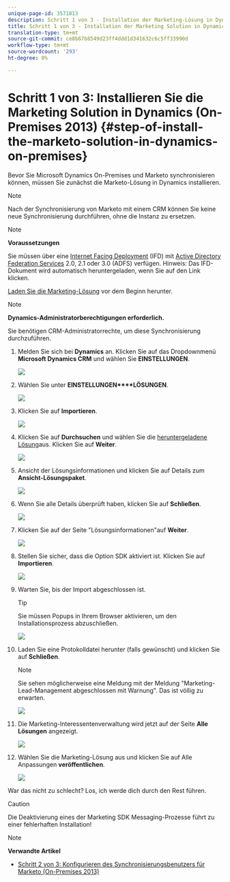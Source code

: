 ```yaml
---
unique-page-id: 3571813
description: Schritt 1 von 3 - Installation der Marketing-Lösung in Dynamics (2013 vor Ort) - Marketing Docs - Produktdokumentation
title: Schritt 1 von 3 - Installation der Marketing Solution in Dynamics (Vor-Ort-Abteilungen 2013)
translation-type: tm+mt
source-git-commit: ce8b67b8549d23ff4ddd1d341632c6c5ff33990d
workflow-type: tm+mt
source-wordcount: '293'
ht-degree: 0%

---
```



# Schritt 1 von 3: Installieren Sie die Marketing Solution in Dynamics (On-Premises 2013) {#step-of-install-the-marketo-solution-in-dynamics-on-premises}

Bevor Sie Microsoft Dynamics On-Premises und Marketo synchronisieren können, müssen Sie zunächst die Marketo-Lösung in Dynamics installieren.

>[!NOTE]
>
>Nach der Synchronisierung von Marketo mit einem CRM können Sie keine neue Synchronisierung durchführen, ohne die Instanz zu ersetzen.

>[!NOTE]
>
>**Voraussetzungen**
>
>Sie müssen über eine [Internet Facing Deployment](http://www.microsoft.com/en-us/download/confirmation.aspx?id=41701) (IFD) mit [Active Directory Federation Services](https://msdn.microsoft.com/en-us/library/bb897402.aspx) 2.0, 2.1 oder 3.0 (ADFS) verfügen. Hinweis: Das IFD-Dokument wird automatisch heruntergeladen, wenn Sie auf den Link klicken.
>
>[Laden Sie die Marketing-Lösung](../../../../../product-docs/crm-sync/microsoft-dynamics-sync/sync-setup/download-the-marketo-lead-management-solution.md) vor dem Beginn herunter.

>[!NOTE]
>
>**Dynamics-Administratorberechtigungen erforderlich.**
>
>Sie benötigen CRM-Administratorrechte, um diese Synchronisierung durchzuführen.

1. Melden Sie sich bei **Dynamics** an. Klicken Sie auf das Dropdownmenü **Microsoft Dynamics CRM** und wählen Sie **EINSTELLUNGEN**.

   ![](assets/image2014-12-11-10-3a39-3a41.png)

1. Wählen Sie unter **EINSTELLUNGEN****LÖSUNGEN**.

   ![](assets/image2014-12-11-10-3a39-3a51.png)

1. Klicken Sie auf **Importieren**.

   ![](assets/image2015-3-26-9-3a52-3a10.png)

1. Klicken Sie auf **Durchsuchen** und wählen Sie die [heruntergeladene Lösung](../../../../../product-docs/crm-sync/microsoft-dynamics-sync/sync-setup/download-the-marketo-lead-management-solution.md)aus. Klicken Sie auf **Weiter**.

   ![](assets/image2015-3-26-9-3a54-3a1.png)

1. Ansicht der Lösungsinformationen und klicken Sie auf Details zum **Ansicht-Lösungspaket**.

   ![](assets/image2015-11-18-11-3a12-3a8.png)

1. Wenn Sie alle Details überprüft haben, klicken Sie auf **Schließen**.

   ![](assets/image2015-10-9-14-3a57-3a3.png)

1. Klicken Sie auf der Seite &quot;Lösungsinformationen&quot;auf **Weiter**.

   ![](assets/image2015-3-26-9-3a55-3a17.png)

1. Stellen Sie sicher, dass die Option SDK aktiviert ist. Klicken Sie auf **Importieren**.

   ![](assets/image2015-3-26-10-3a3-3a11.png)

1. Warten Sie, bis der Import abgeschlossen ist.

   >[!TIP]
   >
   >Sie müssen Popups in Ihrem Browser aktivieren, um den Installationsprozess abzuschließen.

   ![](assets/image2014-12-11-10-3a41-3a5.png)

1. Laden Sie eine Protokolldatei herunter (falls gewünscht) und klicken Sie auf **Schließen**.

   >[!NOTE]
   >
   >Sie sehen möglicherweise eine Meldung mit der Meldung &quot;Marketing-Lead-Management abgeschlossen mit Warnung&quot;. Das ist völlig zu erwarten.

   ![](assets/image2014-12-11-10-3a41-3a14.png)

1. Die Marketing-Interessentenverwaltung wird jetzt auf der Seite **Alle Lösungen** angezeigt.

   ![](assets/image2015-3-26-10-3a1-3a21.png)

1. Wählen Sie die Marketing-Lösung aus und klicken Sie auf Alle Anpassungen **veröffentlichen**.

   ![](assets/image2014-12-11-10-3a41-3a32.png)

War das nicht zu schlecht? Los, ich werde dich durch den Rest führen.

>[!CAUTION]
>
>Die Deaktivierung eines der Marketing SDK Messaging-Prozesse führt zu einer fehlerhaften Installation!

>[!NOTE]
>
>**Verwandte Artikel**
>
>* [Schritt 2 von 3: Konfigurieren des Synchronisierungsbenutzers für Marketo (On-Premises 2013)](step-2-of-3-configure.md)

>



